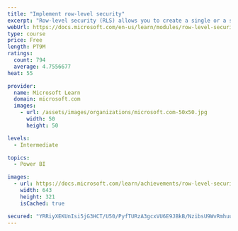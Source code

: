 ```yaml
---
title: "Implement row-level security"
excerpt: "Row-level security (RLS) allows you to create a single or a set of reports that targets data for a specific user. In this module, you will learn how to implement RLS by using either a static or dynamic method and how Microsoft Power BI simplifies testing RLS in Power BI Desktop and Power BI service."
webUrl: https://docs.microsoft.com/en-us/learn/modules/row-level-security-power-bi/
type: course
price: Free
length: PT9M
ratings:
  count: 794
  average: 4.7556677
heat: 55

provider:
  name: Microsoft Learn
  domain: microsoft.com
  images:
    - url: /assets/images/organizations/microsoft.com-50x50.jpg
      width: 50
      height: 50

levels:
  - Intermediate

topics:
  - Power BI

images:
  - url: https://docs.microsoft.com/learn/achievements/row-level-security-power-bi-social.png
    width: 643
    height: 321
    isCached: true

secured: "YRRiyXEKUnIsi5jG3HCT/U50/PyfTURzA3gcxVU6E9JBkB/NzibsU9WvRmhuuygD2FzLgaUlg/xQFVRnnBLcxgSD1BRU18A/gnZVOaNYs/JPvtMzHc0Y9PqGmwGy427Jj/habCm6WxxBou8NGGDlR+/8pki5GOjwMLxREcC/W/ezzU7WWTHKv+q0KPux9R55UeVVU8eEbYaDKMNgbKV/MObGVMsakvKHWb7r74GQy4WfTXF1p4topUU3RBmqtz2vVHlXD0SF3o+/g4duoeaXr8L6oWptbtbvGdCkDbvMWQfByKFPMo18vwixm2EG4alO3srUtQXcUdRG/+TO9btd+8eMlyjNhN/a+dh00w4Cx7X+jDcL4zj2WCWT4Lcqb3IlWA1QrLl2MiJKFpvefyKVhwsZhsI9+Tjgq1i00E12qvQ=;Kum2tIGNDPF6GQRW2ecZUQ=="
---
```


